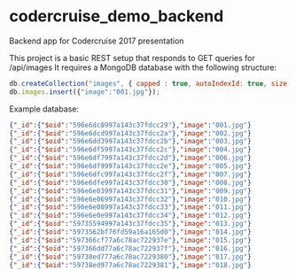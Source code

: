 # codercruise_demo_backend
Backend app for Codercruise 2017 presentation

This project is a basic REST setup that responds to GET queries for /api/images
It requires a MongoDB database with the following structure: 

```js
db.createCollection("images", { capped : true, autoIndexId: true, size: 1000, max : 1000 } );
db.images.insert({"image":"001.jpg"}); 
```

Example database:

```json
{"_id":{"$oid":"596e6dc8997a143c37fdcc29"},"image":"001.jpg"}
{"_id":{"$oid":"596e6dcd997a143c37fdcc2a"},"image":"002.jpg"}
{"_id":{"$oid":"596e6dd3997a143c37fdcc2b"},"image":"003.jpg"}
{"_id":{"$oid":"596e6df5997a143c37fdcc2c"},"image":"004.jpg"}
{"_id":{"$oid":"596e6df7997a143c37fdcc2d"},"image":"006.jpg"}
{"_id":{"$oid":"596e6df9997a143c37fdcc2e"},"image":"005.jpg"}
{"_id":{"$oid":"596e6dfc997a143c37fdcc2f"},"image":"007.jpg"}
{"_id":{"$oid":"596e6dfe997a143c37fdcc30"},"image":"008.jpg"}
{"_id":{"$oid":"596e6e03997a143c37fdcc31"},"image":"009.jpg"}
{"_id":{"$oid":"596e6e06997a143c37fdcc32"},"image":"010.jpg"}
{"_id":{"$oid":"596e6e08997a143c37fdcc33"},"image":"011.jpg"}
{"_id":{"$oid":"596e6e0e997a143c37fdcc34"},"image":"012.jpg"}
{"_id":{"$oid":"59735594997a143c37fdcc35"},"image":"013.jpg"}
{"_id":{"$oid":"5973562bf76fd59a16a165d0"},"image":"014.jpg"}
{"_id":{"$oid":"597366cf77a6c78ac722937e"},"image":"015.jpg"}
{"_id":{"$oid":"597366dd77a6c78ac722937f"},"image":"016.jpg"}
{"_id":{"$oid":"59738ed777a6c78ac7229380"},"image":"017.jpg"}
{"_id":{"$oid":"59738ed977a6c78ac7229381"},"image":"018.jpg"}
```


